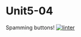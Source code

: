 # Unit5-04
Spamming buttons!
[![linter](https://github.com/Dania-Liu/Unit5-04/workflows/linter/badge.svg)](https://github.com/marketplace/actions/super-linter)
